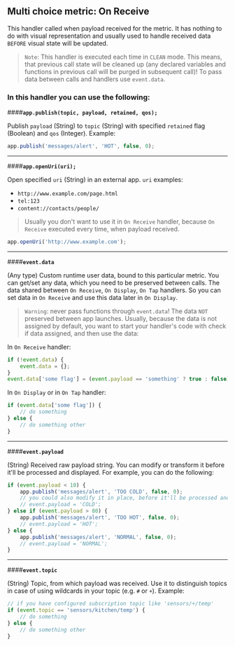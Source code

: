 Multi choice metric: On Receive
---------------------------------
This handler called when payload received for the metric.
It has nothing to do with visual representation and usually used to handle received data `BEFORE` visual state will be updated.
>`Note`: This handler is executed each time in `CLEAN` mode. This means, that previous call state will be cleaned up (any declared variables and functions in previous call will be purged in subsequent call)!
To pass data between calls and handlers use `event.data`.

### In this handler you can use the following:

####**`app.publish(topic, payload, retained, qos);`**

Publish `payload` (String) to `topic` (String) with specified `retained` flag (Boolean) and `qos` (Integer). Example:

```js
app.publish('messages/alert', 'HOT', false, 0);
```

---

####**`app.openUri(uri);`**

Open specified `uri` (String) in an external app. `uri` examples:
- `http://www.example.com/page.html`
- `tel:123`
- `content://contacts/people/`
>Usually you don't want to use it in `On Receive` handler, because `On Receive` executed every time, when payload received.

```js
app.openUri('http://www.example.com');
```
---

####**`event.data`**

(Any type) Custom runtime user data, bound to this particular metric. You can get/set any data, which you need to be preserved between calls.
The data shared between `On Receive`, `On Display`, `On Tap` handlers. So you can set data in `On Receive` and use this data later in `On Display`.
>`Warning`: never pass functions through `event.data`!
The data `NOT` preserved between app launches. Usually, because the data is not assigned by default, you want to start your handler's code with check if data assigned, and then use the data:

In `On Receive` handler:

```js
if (!event.data) {
    event.data = {};
}
event.data['some flag'] = (event.payload == 'something' ? true : false);
```

In `On Display` or in `On Tap` handler:

```js
if (event.data['some flag']) {
    // do something
} else {
    // do something other
}
```

---

####**`event.payload`**

(String) Received raw payload string. You can modify or transform it before it'll be processed and displayed. For example, you can do the following:

```js
if (event.payload < 10) {
    app.publish('messages/alert', 'TOO COLD', false, 0);
    // you could also modify it in place, before it'll be processed and displayed
    // event.payload = 'COLD';
} else if (event.payload > 80) {
    app.publish('messages/alert', 'TOO HOT', false, 0);
    // event.payload = 'HOT';
} else {
    app.publish('messages/alert', 'NORMAL', false, 0);
    // event.payload = 'NORMAL';
}
```

---

####**`event.topic`**

(String) Topic, from which payload was received. Use it to distinguish topics in case of using wildcards in your topic (e.g. `#` or `+`). Example:

```js
// if you have configured subscription topic like 'sensors/+/temp'
if (event.topic == 'sensors/kitchen/temp') {
    // do something
} else {
    // do something other
}
```
